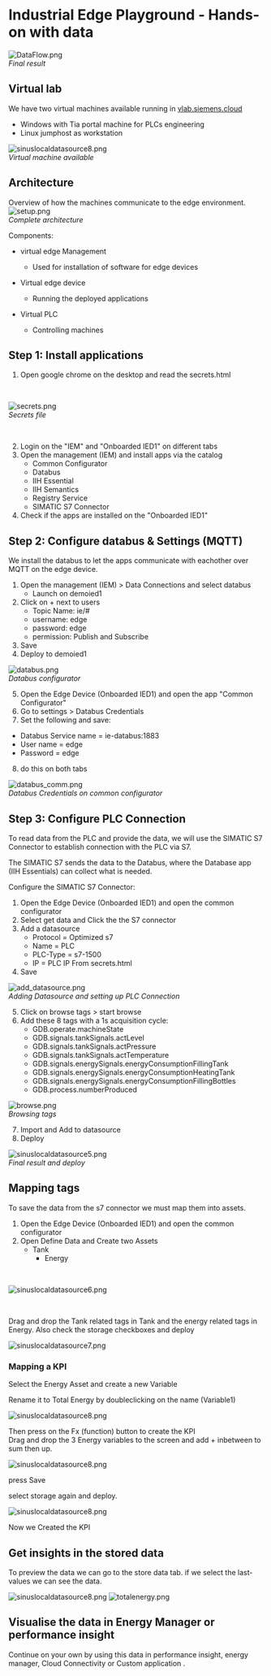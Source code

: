 # Industrial Edge Playground - Hands-on with data
![DataFlow.png](graphics/DataFlow.PNG) 
<br> *Final result*

## Virtual lab
We have two virtual machines available running in [vlab.siemens.cloud](https://vlab.siemens.cloud/) 
* Windows with Tia portal machine for PLCs engineering
* Linux jumphost as workstation

![sinuslocaldatasource8.png](graphics/sinuslocaldatasource13.png)
<br> *Virtual machine available*


## Architecture
Overview of how the machines communicate to the edge environment.
![setup.png](graphics_/setup.PNG)
<br> *Complete architecture*

Components:
* virtual edge Management
  * Used for installation of software for edge devices

* Virtual edge device
  * Running the deployed applications

* Virtual PLC
  * Controlling machines

## Step 1: Install applications
1. Open google chrome on the desktop and read the secrets.html <br>

<br>

![secrets.png](graphics_/secrets.PNG)
<br>*Secrets file*

<br>

2. Login on the "IEM" and "Onboarded IED1" on different tabs <br>
3. Open the management (IEM) and install apps via the catalog <br>
    * Common Configurator<br>
    * Databus<br>
    * IIH Essential<br>
    * IIH Semantics<br>
    * Registry Service<br>
    * SIMATIC S7 Connector<br>
4. Check if the apps are installed on the "Onboarded IED1"

## Step 2: Configure databus & Settings (MQTT)
We install the databus to let the apps communicate with eachother over MQTT on the edge device.

1. Open the management (IEM) > Data Connections and select databus
    * Launch on demoied1
2. Click on + next to users
    * Topic Name: ie/#
    * username: edge
    * password: edge
    * permission: Publish and Subscribe
3. Save
4. Deploy to demoied1

![databus.png](graphics_/databus.PNG)
<br>*Databus configurator*

5. Open the Edge Device (Onboarded IED1) and open the app "Common Configurator"
6. Go to settings > Databus Credentials
7. Set the following and save:
  * Databus Service name = ie-databus:1883
  * User name = edge
  * Password = edge
8. do this on both tabs

![databus_comm.png](graphics_/databus_comm.PNG)
<br>*Databus Credentials on common configurator*


## Step 3: Configure PLC Connection

To read data from the PLC and provide the data, we will use the SIMATIC S7 Connector to establish connection with the PLC via S7.

The SIMATIC S7 sends the data to the Databus, where the Database app (IIH Essentials) can collect what is needed.

Configure the SIMATIC S7 Connector:

1. Open the Edge Device (Onboarded IED1) and open the common configurator 
2. Select get data and Click the the S7 connector
3. Add a datasource
    * Protocol = Optimized s7
    * Name = PLC
    * PLC-Type = s7-1500
    * IP = PLC IP From secrets.html
4. Save



![add_datasource.png](graphics_/add_datasource.PNG)
<br>*Adding Datasource and setting up PLC Connection*


5. Click on browse tags > start browse
6. Add these 8 tags with a 1s acquisition cycle:
    * GDB.operate.machineState
    * GDB.signals.tankSignals.actLevel
    * GDB.signals.tankSignals.actPressure
    * GDB.signals.tankSignals.actTemperature
    * GDB.signals.energySignals.energyConsumptionFillingTank
    * GDB.signals.energySignals.energyConsumptionHeatingTank	
    * GDB.signals.energySignals.energyConsumptionFillingBottles
    * GDB.process.numberProduced

![browse.png](graphics_/browse2.PNG)
<br>*Browsing tags*

7. Import and Add to datasource
8. Deploy 

![sinuslocaldatasource5.png](graphics/sinuslocaldatasource5.png)
<br>*Final result and deploy*


## Mapping tags
To save the data from the s7 connector we must map them into assets.

1. Open the Edge Device (Onboarded IED1) and open the common configurator 
2. Open Define Data and Create two Assets 
    * Tank
      * Energy

<br>

![sinuslocaldatasource6.png](graphics/sinuslocaldatasource6.png)

<br>

Drag and drop the Tank related tags in Tank and the energy related tags in Energy.
Also check the storage checkboxes and deploy

![sinuslocaldatasource7.png](graphics/sinuslocaldatasource7.png)


### Mapping a KPI
Select the Energy Asset and create a new Variable 

Rename it to Total Energy by doubleclicking on the name (Variable1)

![sinuslocaldatasource8.png](graphics/sinuslocaldatasource8.png)

Then press on the Fx (function) button to create the KPI<br>
Drag and drop the 3 Energy variables to the screen and add + inbetween to sum then up.

![sinuslocaldatasource8.png](graphics/sinuslocaldatasource10.png)

press Save <br>

select storage again and deploy.

![sinuslocaldatasource8.png](graphics/sinuslocaldatasource11.png)

Now we Created the KPI

## Get insights in the stored data
To preview the data we can go to the store data tab. if we select the last-values we can see the data.

![sinuslocaldatasource8.png](graphics/sinuslocaldatasource12.png)
![totalenergy.png](graphics/totalenergy.png)

## Visualise the data in Energy Manager or performance insight
Continue on your own by using this data in performance insight, energy manager, Cloud Connectivity or Custom application .



